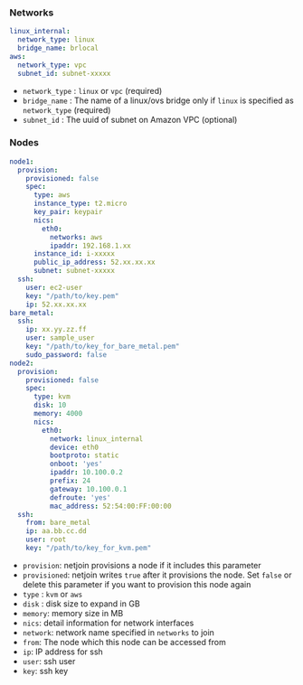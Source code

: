 
### Networks

```yaml
linux_internal:
  network_type: linux
  bridge_name: brlocal
aws:
  network_type: vpc
  subnet_id: subnet-xxxxx
```

- `network_type` : `linux` or `vpc` (required)
- `bridge_name` : The name of a linux/ovs bridge only if `linux` is specified as `network_type` (required)
- `subnet_id` : The uuid of subnet on Amazon VPC (optional)

### Nodes

```yaml
node1:
  provision:
    provisioned: false
    spec:
      type: aws
      instance_type: t2.micro
      key_pair: keypair
      nics:
        eth0:
          networks: aws
          ipaddr: 192.168.1.xx
      instance_id: i-xxxxx
      public_ip_address: 52.xx.xx.xx
      subnet: subnet-xxxxx
  ssh:
    user: ec2-user
    key: "/path/to/key.pem"
    ip: 52.xx.xx.xx
bare_metal:
  ssh:
    ip: xx.yy.zz.ff
    user: sample_user
    key: "/path/to/key_for_bare_metal.pem"
    sudo_password: false
node2:
  provision:
    provisioned: false
    spec:
      type: kvm
      disk: 10
      memory: 4000
      nics:
        eth0:
          network: linux_internal
          device: eth0
          bootproto: static
          onboot: 'yes'
          ipaddr: 10.100.0.2
          prefix: 24
          gateway: 10.100.0.1
          defroute: 'yes'
          mac_address: 52:54:00:FF:00:00
  ssh:
    from: bare_metal
    ip: aa.bb.cc.dd
    user: root
    key: "/path/to/key_for_kvm.pem"
```

- `provision`: netjoin provisions a node if it includes this parameter
- `provisioned`: netjoin writes `true` after it provisions the node. Set `false` or delete this parameter if you want to provision this node again
- `type` : `kvm` or `aws`
- `disk` : disk size to expand in GB
- `memory`: memory size in MB
- `nics`: detail information for network interfaces
- `network`: network name specified in `networks` to join
- `from`: The node which this node can be accessed from
- `ip`: IP address for ssh
- `user`: ssh user
- `key`: ssh key
